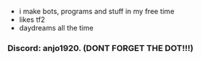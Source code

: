 - i make bots, programs and stuff in my free time
- likes tf2
- daydreams all the time
### Discord: anjo1920. (DONT FORGET THE DOT!!!)
